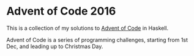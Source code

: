 Advent of Code 2016
===================

This is a collection of my solutions to [Advent of Code](http://adventofcode.com) in Haskell.

Advent of Code is a series of programming challenges, starting from 1st Dec, and leading up to Christmas Day.